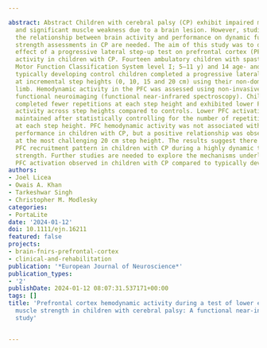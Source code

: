 ---
abstract: Abstract Children with cerebral palsy (CP) exhibit impaired motor control
  and significant muscle weakness due to a brain lesion. However, studies that assess
  the relationship between brain activity and performance on dynamic functional muscle
  strength assessments in CP are needed. The aim of this study was to determine the
  effect of a progressive lateral step‐up test on prefrontal cortex (PFC) hemodynamic
  activity in children with CP. Fourteen ambulatory children with spastic CP (Gross
  Motor Function Classification System level I; 5–11 y) and 14 age‐ and sex‐matched
  typically developing control children completed a progressive lateral step‐up test
  at incremental step heights (0, 10, 15 and 20 cm) using their non‐dominant lower
  limb. Hemodynamic activity in the PFC was assessed using non‐invasive, portable
  functional neuroimaging (functional near‐infrared spectroscopy). Children with CP
  completed fewer repetitions at each step height and exhibited lower PFC hemodynamic
  activity across step heights compared to controls. Lower PFC activation in CP was
  maintained after statistically controlling for the number of repetitions completed
  at each step height. PFC hemodynamic activity was not associated with LSUT task
  performance in children with CP, but a positive relationship was observed in controls
  at the most challenging 20 cm step height. The results suggest there is an altered
  PFC recruitment pattern in children with CP during a highly dynamic test of functional
  strength. Further studies are needed to explore the mechanisms underlying the suppressed
  PFC activation observed in children with CP compared to typically developing children.
authors:
- Joel Licea
- Owais A. Khan
- Tarkeshwar Singh
- Christopher M. Modlesky
categories:
- PortaLite
date: '2024-01-12'
doi: 10.1111/ejn.16211
featured: false
projects:
- brain-fnirs-prefrontal-cortex
- clinical-and-rehabilitation
publication: '*European Journal of Neuroscience*'
publication_types:
- '2'
publishDate: 2024-01-12 08:07:31.537171+00:00
tags: []
title: 'Prefrontal cortex hemodynamic activity during a test of lower extremity functional
  muscle strength in children with cerebral palsy: A functional near‐infrared spectroscopy
  study'

---
